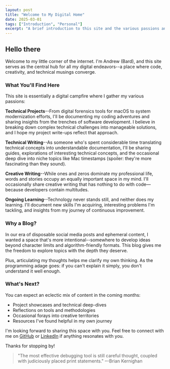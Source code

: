 ```yaml
---
layout: post
title: "Welcome to My Digital Home"
date: 2025-03-01
tags: ["Introduction", "Personal"]
excerpt: "A brief introduction to this site and the various passions and projects you'll find here."
---
```


## Hello there

Welcome to my little corner of the internet. I'm Andrew (Bard), and this site serves as the central hub for all my digital endeavors--a place where code, creativity, and technical musings converge.

### What You'll Find Here

This site is essentially a digital campfire where I gather my various passions:

**Technical Projects**--From digital forensics tools for macOS to system modernization efforts, I'll be documenting my coding adventures and sharing insights from the trenches of software development. I believe in breaking down complex technical challenges into manageable solutions, and I hope my project write-ups reflect that approach.

**Technical Writing**--As someone who's spent considerable time translating technical concepts into understandable documentation, I'll be sharing guides, explorations of interesting technical concepts, and the occasional deep dive into niche topics like Mac timestamps (spoiler: they're more fascinating than they sound).

**Creative Writing**--While ones and zeros dominate my professional life, words and stories occupy an equally important space in my mind. I'll occasionally share creative writing that has nothing to do with code—because developers contain multitudes.

**Ongoing Learning**--Technology never stands still, and neither does my learning. I'll document new skills I'm acquiring, interesting problems I'm tackling, and insights from my journey of continuous improvement.

### Why a Blog?

In our era of disposable social media posts and ephemeral content, I wanted a space that's more intentional--somewhere to develop ideas beyond character limits and algorithm-friendly formats. This blog gives me the freedom to explore topics with the depth they deserve.

Plus, articulating my thoughts helps me clarify my own thinking. As the programming adage goes: if you can't explain it simply, you don't understand it well enough.

### What's Next?

You can expect an eclectic mix of content in the coming months:

- Project showcases and technical deep-dives
- Reflections on tools and methodologies
- Occasional forays into creative territories
- Resources I've found helpful in my own journey

I'm looking forward to sharing this space with you. Feel free to connect with me on [GitHub](https://github.com/jdhunterae) or [LinkedIn](https://linkedin.com/in/andrew-pomerleau) if anything resonates with you.

Thanks for stopping by!

> "The most effective debugging tool is still careful thought, coupled with judiciously placed print statements."
> –-Brian Kernighan
